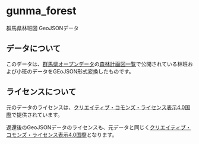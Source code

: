 # gunma_forest
群馬県林班図 GeoJSONデータ

## データについて
このデータは、[群馬県オープンデータ](https://www.pref.gunma.jp/07/b2700057.html)の[森林計画図一覧](https://www.pref.gunma.jp/07/b27g_00056.html)で公開されている林班および小班のデータをGEoJSON形式変換したものです。

## ライセンスについて
元のデータのライセンスは、[クリエイティブ・コモンズ・ライセンス表示4.0国際](https://creativecommons.org/licenses/by/4.0/deed.ja)で提供されています。

返還後のGeoJSONデータのライセンスも、元データと同じく[クリエイティブ・コモンズ・ライセンス表示4.0国際](https://creativecommons.org/licenses/by/4.0/deed.ja)となります。
